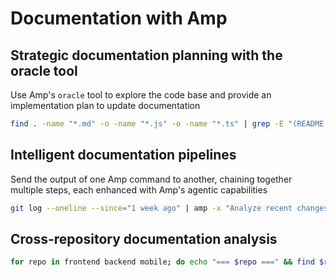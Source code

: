 # Documentation with Amp

## Strategic documentation planning with the oracle tool

Use Amp's `oracle` tool to explore the code base and provide an implementation plan to update documentation

```bash
find . -name "*.md" -o -name "*.js" -o -name "*.ts" | grep -E "(README|docs|comments)" | amp -x "Use the oracle to assess current documentation completeness and create a comprehensive improvement strategy"
```

## Intelligent documentation pipelines

Send the output of one Amp command to another, chaining together multiple steps, each enhanced with Amp's agentic capabilities

```bash
git log --oneline --since="1 week ago" | amp -x "Analyze recent changes and spawn subagents to: 1) identify undocumented features, 2) generate changelog entries, 3) update API documentation, 4) validate documentation accuracy" | amp -x "Orchestrate documentation updates and create PR"
```

## Cross-repository documentation analysis

```bash
for repo in frontend backend mobile; do echo "=== $repo ===" && find $repo -name "README.md" -exec cat {} \;; done | amp -x "Analyze documentation across repositories, spawn subagents to: 1) ensure consistency in setup instructions, 2) identify gaps in cross-service documentation, 3) recommend unified documentation strategy"
```
